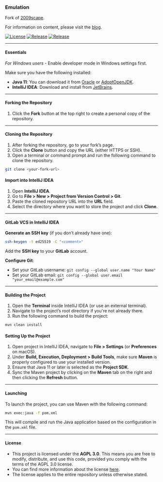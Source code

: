 ### Emulation

Fork of [2009scape](https://gitlab.com/2009scape/2009scape).

For information on content, please visit the [blog](https://szumaster3.github.io/530-content/).

[![License][license-shield]][license-url] [![Release][libs]][libs-url] [![Release][play-release]][play-url]<br>

___

#### Essentials

_For Windows users_ - Enable developer mode in Windows settings first.

Make sure you have the following installed:

- **Java 11**: You can download it from [Oracle](https://www.oracle.com/java/technologies/javase-jdk11-downloads.html)
  or [AdoptOpenJDK](https://adoptium.net/temurin/releases/?version=11).
- **IntelliJ IDEA**: Download and install from [JetBrains](https://www.jetbrains.com/idea/download/).

---

#### Forking the Repository

1. Click the **Fork** button at the top right to create a personal copy of the repository.

___

#### Cloning the Repository

1. After forking the repository, go to your fork’s page.
2. Click the **Clone** button and copy the URL (either HTTPS or SSH).
3. Open a terminal or command prompt and run the following command to clone the repository.

```bash
git clone <your-fork-url>
```

#### Import into IntelliJ IDEA

1. Open **IntelliJ IDEA**.
2. Go to **File > New > Project from Version Control > Git**.
3. Paste the cloned repository URL into the **URL** field.
4. Select the directory where you want to store the project and click **Clone**.

---

#### GitLab VCS in IntelliJ IDEA

**Generate an SSH key** (if you don’t already have one):

```bash
ssh-keygen -t ed25519 -C "<comment>"
```

Add the **SSH key** to your **GitLab** account.

**Configure Git**:

- Set your GitLab username: `git config --global user.name "Your Name"`
- Set your GitLab email: `git config --global user.email "your_email@example.com"`

---

#### Building the Project

1. Open the **Terminal** inside IntelliJ IDEA (or use an external terminal).
2. Navigate to the project’s root directory if you're not already there.
3. Run the following command to build the project:

```bash
mvn clean install
```

#### Setting Up the Project

1. Open project in IntelliJ IDEA, navigate to **File > Settings** (or **Preferences** on macOS).
2. Under **Build, Execution, Deployment > Build Tools**, make sure **Maven** is properly configured to use your
   installed version.
3. Ensure that Java 11 or later is selected as the **Project SDK**.
4. Sync the Maven project by clicking on the **Maven** tab on the right and then clicking the **Refresh** button.

---

#### Launching

To launch the project, you can use Maven with the following command:

```bash
mvn exec:java -f pom.xml
```

This will compile and run the Java application based on the configuration in the `pom.xml` file.

___

#### License

- This project is licensed under the **AGPL 3.0**. This means you are free to modify, distribute, and use this code,
  provided you comply with the terms of the AGPL 3.0 license.
- You can find more information about the license [here](https://www.gnu.org/licenses/agpl-3.0.html).
- The license applies to the entire repository unless otherwise stated.

[license-shield]: https://img.shields.io/badge/license-AGPL--3.0-informational

[license-url]: https://www.gnu.org/licenses/agpl-3.0.en.html

[fork-shield]: https://img.shields.io/badge/repository-fork-blue

[fork-url]: https://gitlab.com/2009scape/2009scape

[libs]: https://img.shields.io/badge/constants-library-blue

[libs-url]: https://gitlab.com/rs2-emu/530-variables

[play-release]: https://img.shields.io/badge/singleplayer-release-blue

[play-url]: https://mega.nz/folder/3ngT2JpZ#NNn2Pb9UCIFaYk2nVHWtAQ